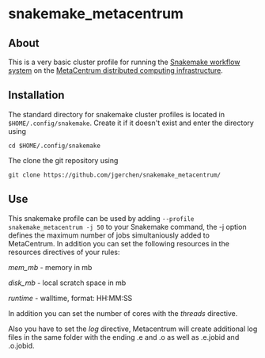 # snakemake_metacentrum
## About
This is a very basic cluster profile for running the [Snakemake workflow system](https://snakemake.readthedocs.io/en/stable/) on the [MetaCentrum distributed computing infrastructure](https://metavo.metacentrum.cz/en/index.html).

## Installation
The standard directory for snakemake cluster profiles is located in `$HOME/.config/snakemake`. Create it if it doesn't exist and enter the directory using

```cd $HOME/.config/snakemake```

The clone the git repository using

```git clone https://github.com/jgerchen/snakemake_metacentrum/```

## Use
This snakemake profile can be used by adding 
```--profile snakemake_metacentrum -j 50```
to your Snakemake command, the -j option defines the maximum number of jobs simultaniously added to MetaCentrum. In addition you can set the following resources in the resources directives of your rules:

*mem_mb* - memory in mb

*disk_mb* - local scratch space in mb

*runtime* - walltime, format: HH:MM:SS

In addition you can set the number of cores with the *threads* directive.

Also you have to set the *log* directive, Metacentrum will create additional log files in the same folder with the ending .e and .o as well as .e.jobid and .o.jobid.
